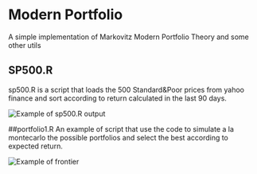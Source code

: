 # Modern Portfolio
A simple implementation of Markovitz Modern Portfolio Theory and some other utils

## SP500.R

sp500.R is a script that loads the 500 Standard&Poor prices from yahoo finance and sort according to return calculated in the last 90 days.

![Example of sp500.R output](https://dl.dropboxusercontent.com/u/32319393/portfolio_project/img/Screenshot%202016-03-29%2022.02.58.png)


##portfolio1.R
An example of script that use the code to simulate a la montecarlo the possible portfolios and select the best according to expected return.

![Example of frontier](https://raw.githubusercontent.com/dadaista/portfolio/master/frontier.png)
